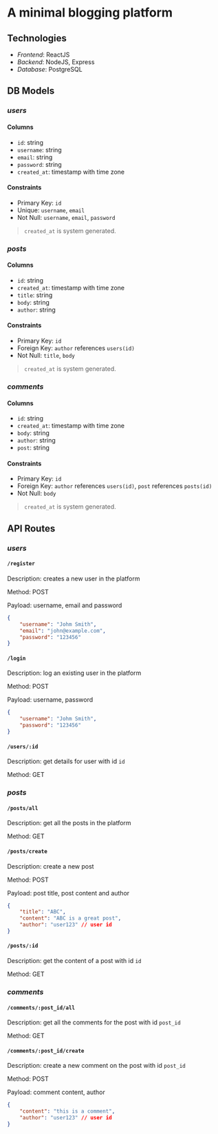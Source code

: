 # A minimal blogging platform

## **Technologies**

- *Frontend*: ReactJS
- *Backend*: NodeJS, Express
- *Database*: PostgreSQL

## **DB Models**

### *users*

#### Columns

- `id`: string
- `username`: string
- `email`: string
- `password`: string
- `created_at`: timestamp with time zone

#### Constraints

- Primary Key: `id`
- Unique: `username`, `email`
- Not Null: `username`, `email`, `password`

> `created_at` is system generated.

### *posts*

#### Columns

- `id`: string
- `created_at`: timestamp with time zone
- `title`: string
- `body`: string
- `author`: string

#### Constraints

- Primary Key: `id`
- Foreign Key: `author` references `users(id)`
- Not Null: `title`, `body`

> `created_at` is system generated.

### *comments*

#### Columns

- `id`: string
- `created_at`: timestamp with time zone
- `body`: string
- `author`: string
- `post`: string

#### Constraints

- Primary Key: `id`
- Foreign Key: `author` references `users(id)`, `post` references `posts(id)`
- Not Null: `body`

> `created_at` is system generated.

## **API Routes**

### *users*

#### `/register` 

Description: creates a new user in the platform

Method: POST

Payload: username, email and password

```json
{
    "username": "Johm Smith", 
    "email": "john@example.com", 
    "password": "123456"
}
```

#### `/login`

Description: log an existing user in the platform

Method: POST

Payload: username, password

```json
{
    "username": "Johm Smith", 
    "password": "123456"
}
```

#### `/users/:id` 

Description: get details for user with id `id`

Method: GET

### *posts*

#### `/posts/all`

Description: get all the posts in the platform

Method: GET

#### `/posts/create`

Description: create a new post

Method: POST

Payload: post title, post content and author

```json
{
    "title": "ABC", 
    "content": "ABC is a great post", 
    "author": "user123" // user id
}
```

#### `/posts/:id`

Description: get the content of a post with id `id`

Method: GET

### *comments*

#### `/comments/:post_id/all`

Description: get all the comments for the post with id `post_id`

Method: GET

#### `/comments/:post_id/create`

Description: create a new comment on the post with id `post_id`

Method: POST

Payload: comment content, author

```json
{
    "content": "this is a comment", 
    "author": "user123" // user id
}
```